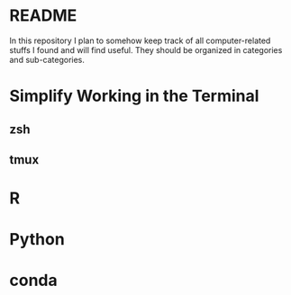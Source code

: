 # README 

In this repository I plan to somehow keep track of all computer-related stuffs I found 
and  will find useful. They should be organized in categories and sub-categories. 

# Simplify Working in the Terminal 

## zsh

## tmux 

# R

# Python 

# conda 

